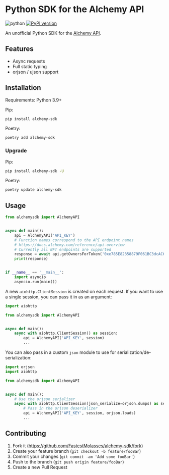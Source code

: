 # Python SDK for the Alchemy API

![python](https://github.com/FastestMolasses/alchemy-sdk/actions/workflows/main.yaml/badge.svg) [![PyPI version](https://badge.fury.io/py/alchemysdk.svg)](https://badge.fury.io/py/alchemysdk)

An unofficial Python SDK for the [Alchemy API](https://docs.alchemy.com/).


## Features

- Async requests
- Full static typing
- orjson / ujson support


## Installation

Requirements: Python 3.9+

Pip:
```bash
pip install alchemy-sdk
```

Poetry:
```bash
poetry add alchemy-sdk
```

### Upgrade

Pip:
```bash
pip install alchemy-sdk -U
```

Poetry:
```bash
poetry update alchemy-sdk
```

## Usage

```python
from alchemysdk import AlchemyAPI


async def main():
    api = AlchemyAPI('API_KEY')
    # Function names correspond to the API endpoint names
    # https://docs.alchemy.com/reference/api-overview
    # Currently all NFT endpoints are supported
    response = await api.getOwnersForToken('0xe785E82358879F061BC3dcAC6f0444462D4b5330', tokenId=5)
    print(response)


if __name__ == '__main__':
    import asyncio
    asyncio.run(main())
```

A new `aiohttp.ClientSession` is created on each request. If you want to use a single session, you can pass it in as an argument:

```python
import aiohttp

from alchemysdk import AlchemyAPI


async def main():
    async with aiohttp.ClientSession() as session:
        api = AlchemyAPI('API_KEY', session)
        ...
```

You can also pass in a custom `json` module to use for serialization/de-serialization:

```python
import orjson
import aiohttp

from alchemysdk import AlchemyAPI


async def main():
    # Use the orjson serializer
    async with aiohttp.ClientSession(json_serialize=orjson.dumps) as session:
        # Pass in the orjson deserializer
        api = AlchemyAPI('API_KEY', session, orjson.loads)
        ...
```


## Contributing

1. Fork it (<https://github.com/FastestMolasses/alchemy-sdk/fork>)
2. Create your feature branch (`git checkout -b feature/fooBar`)
3. Commit your changes (`git commit -am 'Add some fooBar'`)
4. Push to the branch (`git push origin feature/fooBar`)
5. Create a new Pull Request
